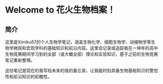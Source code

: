 
# Welcome to 花火生物档案！

<!--备用名：BioNotes, BioCodex-->

## 简介

这里是Ximiku67的个人生物学笔记，涵盖生物化学、细胞生物学、动植物学等生物学微观和宏观学科的基础知识和前沿内容。这里会记录或追踪我在一坤年的高中生物竞赛期间学习到的全部（或大概全部）理论和实验知识，基于之前的生物竞赛笔记重新整理。

这份笔记是现在的我写给未来的我的备忘录，让我能时刻具备生物基础知识的警觉性和前沿知识的前瞻性。
